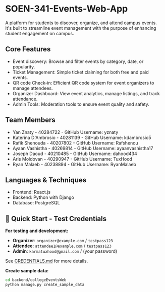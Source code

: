# SOEN-341-Events-Web-App
A platform for students to discover, organize, and attend campus events. It's built to streamline event management with the purpose of enhancing student engagement on campus. 

## Core Features 
- Event discovery: Browse and filter events by category, date, or popularity.
- Ticket Management: Simple ticket claiming for both free and paid events.
- QR code Check-in: Efficient QR code system for event organizers to manage attendees.
- Organizer Dashboard: View event analytics, manage listings, and track attendance.
- Admin Tools: Moderation tools to ensure event quality and safety.

## Team Members
- Yan Znaty - 40284722 - GitHub Username: yznaty
- Katerina D'Ambrosio - 40281139 - GitHub Username: kdambrosio5
- Rafik Shenouda - 40207802 - GitHub Username: Rafshenou
- Ayaan Vashistha - 40269814 - GitHub Username: ayaanvashistha17
- Joseph Daoud - 40210485 - GitHub Username: dahood434
- Aris Moldovan - 40290947 - GitHub Username: TuxHood
- Ryan Malaeb - 40238894 - GitHub Username: RyanMalaeb

## Languages & Techniques
- Frontend: React.js
- Backend: Python with Django
- Database: PostgreSQL

## 🔑 Quick Start - Test Credentials

**For testing and development:**

- **Organizer**: `organizer@example.com` / `testpass123`
- **Attendee**: `attendee1@example.com` / `testpass123`
- **Admin**: `karmatuxhood@gmail.com` / (your password)

See [CREDENTIALS.md](CREDENTIALS.md) for more details.

**Create sample data:**
```bash
cd backend/collegeEventsWeb
python manage.py create_sample_data
```
